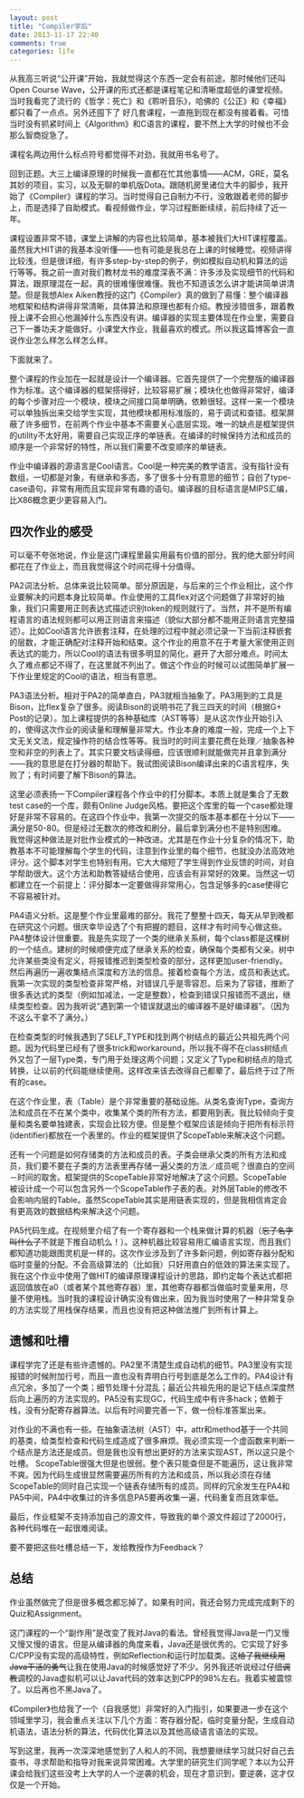 ```yaml
---
layout: post
title: "Compiler学后"
date: 2013-11-17 22:40
comments: true
categories: life
---
```


从我高三听说“公开课”开始，我就觉得这个东西一定会有前途。那时候他们还叫Open Course Wave，公开课的形式还都是课程笔记和清晰度超低的课堂视频。当时我看完了流行的《哲学：死亡》和《聆听音乐》，哈佛的《公正》和《幸福》都只看了一点点。另外还囤下了
好几套课程，一直拖到现在都没有接着看。可惜当时没有抓紧时间上《Algorithm》和C语言的课程，要不然上大学的时候也不会那么智商捉急了。

课程名两边用什么标点符号都觉得不对劲，我就用书名号了。

回到正题。大三上编译原理的时候我一直都在忙其他事情——ACM，GRE，莫名其妙的项目，实习，以及无聊的单机版Dota。跟随机房里诸位大牛的脚步，我开始了《Compiler》课程的学习。当时觉得自己自制力不行，没敢跟着老师的脚步上，而是选择了自助模式。看视频做作业，学习过程断断续续，前后持续了近一年。


课程设置非常不错，课堂上讲解的内容也比较简单，基本被我们大HIT课程覆盖。虽然我大HIT讲的我基本没听懂——也有可能是我总在上课的时候睡觉。视频讲得比较浅，但是很详细，有许多step-by-step的例子，例如模拟自动机和算法的运行等等。我之前一直对我们教材龙书的难度深表不满：许多涉及实现细节的代码和算法，跟原理混在一起，真的很难懂很难懂。我也不知道该怎么讲才能讲简单讲清楚。但是我想Alex Aiken教授的这门《Compiler》真的做到了易懂：整个编译器地框架和结构讲得非常清晰，具体算法和原理也都有介绍。教授涉猎很多，跟着教授上课不会担心他漏掉什么东西没有讲。编译器的实现主要体现在作业里，需要自己下一番功夫才能做好。小课堂大作业，我最喜欢的模式。所以我这篇博客会一直说作业怎么样怎么样怎么样。

下面就来了。

整个课程的作业加在一起就是设计一个编译器。它首先提供了一个完整版的编译器作为标准。这个编译器的框架搭得好，比较容易扩展；模块化也做得非常好，编译的每个步骤对应一个模块，模块之间接口简单明确，依赖很轻。这样一来一个模块可以单独拆出来交给学生实现，其他模块都用标准版的，易于调试和查错。框架屏蔽了许多细节，在前两个作业中基本不需要关心底层实现。唯一的缺点是框架提供的utility不太好用，需要自己实现正序的单链表。在编译的时候保持方法和成员的顺序是一个非常好的特性，所以我们需要不改变顺序的单链表。

作业中编译器的源语言是Cool语言。Cool是一种完美的教学语言。没有指针没有数组，一切都是对象，有继承和多态，多了很多十分有意思的细节；自创了type-case语句，非常有用而且实现非常有趣的语句。编译器的目标语言是MIPS汇编，比X86概念更少更容易入门。

四次作业的感受
--------------

可以毫不夸张地说，作业是这门课程里最实用最有价值的部分。我的绝大部分时间都花在了作业上，而且我觉得这个时间花得十分值得。

PA2词法分析。总体来说比较简单。部分原因是，与后来的三个作业相比，这个作业要解决的问题本身比较简单。作业使用的工具flex对这个问题做了非常好的抽象，我们只需要用正则表达式描述识别token的规则就行了。当然，并不是所有编程语言的语法规则都可以用正则语言来描述（貌似大部分都不能用正则语言完整描述）。比如Cool语言允许嵌套注释，在处理的过程中就必须记录一下当前注释嵌套的层数，才能正确配对注释开始和结束。这个作业的用意不在于考量大家使用正则表达式的能力，所以Cool的语法有很多明显的简化，避开了大部分难点。时间太久了难点都记不得了，在这里就不列出了。做这个作业的时候可以试图简单扩展一下作业里规定的Cool的语法，相当有意思。

PA3语法分析。相对于PA2的简单直白，PA3就相当抽象了。PA3用到的工具是Bison，比flex复杂了很多。阅读Bison的说明书花了我三四天的时间（根据G+ Post的记录）。加上课程提供的各种基础库（AST等等）是从这次作业开始引入的，使得这次作业的阅读量和理解量非常大。作业本身的难度一般，完成一个上下文无关文法，规定操作符的结合性等等。我当时的时间主要花费在处理／抽象各种空和非空的列表上了。其实只要文档读得细，应该很顺利就能做完并且拿到满分——我的意思是在打分器的帮助下。我试图阅读Bison编译出来的C语言程序，失败了；有时间要了解下Bison的算法。

这里必须表扬一下Compiler课程各个作业中的打分脚本。本质上就是集合了无数test case的一个库，颇有Online Judge风格。要把这个库里的每一个case都处理好是非常不容易的。在这四个作业中，我第一次提交的版本基本都在十分以下——满分是50-80。但是经过无数次的修改和刷分，最后拿到满分也不是特别困难。
我觉得这种做法是对批作业模式的一种改进。尤其是在作业十分复杂的情况下，助教基本不可能理解每个学生的代码，注意到作业里的每个细节，也就没办法高效地评分。这个脚本对学生也特别有用。它大大缩短了学生得到作业反馈的时间，对自学帮助很大。这个方法和助教答疑结合使用，应该会有非常好的效果。当然这一切都建立在一个前提上：评分脚本一定要做得非常用心，包含足够多的case使得它不容易被针对。


PA4语义分析。这是整个作业里最难的部分。我花了整整十四天，每天从早到晚都在研究这个问题。很庆幸毕设选了个有把握的题目，这样才有时间专心做这些。PA4整体设计很重要。我是先实现了一个类的继承关系树，每个class都是这棵树的一个结点。建树的时候顺便完成了继承关系的检查，确保每个类都有父亲。树中允许某些类没有定义，将报错推迟到类型检查的部分，这样更加user-friendly。然后再遍历一遍收集结点深度和方法的信息。接着检查每个方法，成员和表达式。我第一次实现的类型检查非常严格，对错误几乎是零容忍。后来为了容错，推断了很多表达式的类型（例如加减法，一定是整数），检查到错误只报错而不退出，继续类型检查。因为我听说“遇到第一个错误就退出的编译器不是好编译器”。（因为不这么干拿不了满分。）

在检查类型的时候我遇到了SELF_TYPE和找到两个树结点的最近公共祖先两个问题。因为代码里已经有了很多trick和workaround，所以我不得不在class树结点外又包了一层Type类，专门用于处理这两个问题；又定义了Type和树结点的隐式转换，让以前的代码能继续使用。这样改来该去改得自己都晕了，最后终于过了所有的case。

在这个作业里，表（Table）是个非常重要的基础设施。从类名查询Type，查询方法和成员在不在某个类中，收集某个类的所有方法，都要用到表。我比较倾向于变量和类名要单独建表，实现会比较方便。但是整个框架应该是倾向于把所有标示符(identifier)都放在一个表里的。作业的框架提供了ScopeTable来解决这个问题。

还有一个问题是如何存储类的方法和成员的表。子类会继承父类的所有方法和成员，我们要不要在子类的方法表里再存储一遍父类的方法／成员呢？很直白的空间－时间的取舍。框架提供的ScopeTable非常好地解决了这个问题。ScopeTable被设计成一个可以包含另外一个ScopeTable作子表的表。对外层Table的修改不会影响内层的Table。虽然ScopeTable其实是用链表实现的，但是我相信肯定会有更高效的数据结构来解决这个问题。

PA5代码生成。在视频里介绍了有一个寄存器和一个栈来做计算的机器（~~忘了名字叫什么了~~不就是下推自动机么！）。这种机器比较容易用汇编语言实现，而且我们都知道功能跟图灵机是一样的。这次作业涉及到了许多新问题，例如寄存器分配和临时变量的分配。不会高级算法的（比如我）只好用直白的低效的算法来实现了。我在这个作业中使用了做HIT的编译原理课程设计的思路，即约定每个表达式都把返回值放在a0（或者某个其他寄存器）里，其他寄存器都当做临时变量来用，尽量不使用栈。当时我的课程设计确实没有做出来，因为我当时使用了一种非常复杂的方法实现了用栈保存结果，而且也没有把这种做法推广到所有计算上。

遗憾和吐槽
-----------------

课程学完了还是有些许遗憾的。PA2里不清楚生成自动机的细节。PA3里没有实现报错的时候附加行号，而且一直也没有弄明白行号到底是怎么工作的。PA4设计有点冗余，多加了一个类；细节处理十分混乱；最近公共祖先用的是记下结点深度然后向上遍历的方法实现的。PA5没有实现GC，代码生成中有许多hack；依赖于栈，没有分配寄存器算法。以后有时间要完善一下，做一份标准答案出来。

对作业的不满也有一些。在抽象语法树（AST）中，attr和method基于一个共同的基类，给类型检查和代码生成造成了很多麻烦。我必须实现一个虚函数来判断一个结点是方法还是成员。但是我也没有想出更好的方法来实现AST，所以这只是个吐槽。
ScopeTable很强大但是也很弱。整个表只能查但是不能遍历，这让我非常不爽。因为代码生成很显然需要遍历所有的方法和成员，所以我必须在存储ScopeTable的同时自己实现一个链表存储所有的成员。同样的冗余发生在PA4和PA5中间，PA4中收集过的许多信息PA5要再收集一遍，代码重复而且效率低。

最后，作业框架不支持添加自己的源文件，导致我的单个源文件超过了2000行，各种代码堆在一起很难阅读。

要不要把这些吐槽总结一下，发给教授作为Feedback？

总结
------------

作业虽然做完了但是很多概念都忘掉了。如果有时间，我还会努力完成完成剩下的Quiz和Assignment。

这门课程的一个“副作用”是改变了我对Java的看法。曾经我觉得Java是一门又慢又慢又慢的语言。但是从编译器的角度来看，Java还是很优秀的。它实现了好多C/CPP没有实现的高级特性，例如Reflection和运行时加载类。这~~给了我继续用Java干活的勇气~~让我在使用Java的时候感觉好了不少。另外我还听说经过仔细~~调教~~调校的Java虚拟机可以让Java代码的效率达到CPP的98%左右。我着实被震惊了。以后再也不黑Java了。

《Compiler》也给我了一个（自我感觉）非常好的入门指引，如果要进一步在这个领域里学习，我会重点关注以下几个方面：寄存器分配，临时变量分配，生成自动机语法，语法分析的算法，代码优化算法以及其他高级语言语法的实现。

写到这里，我再一次深深地感觉到了人和人的不同。我想要继续学习就只好自己去查书，寻求帮助和指导对我来说异常困难。大学里的研究生们同学呢？本以为公开课会给我们这些没考上大学的人一个逆袭的机会，现在才意识到，要逆袭，这才仅仅是一个开始。

